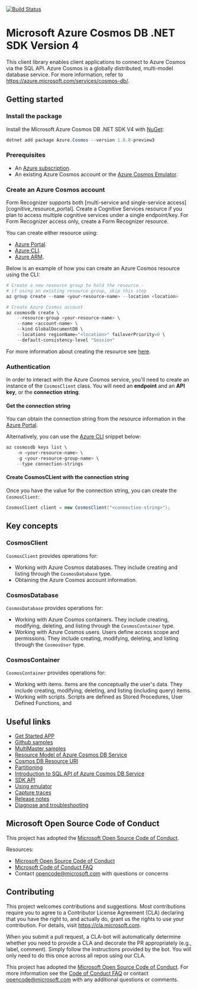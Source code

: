 [![Build Status](https://cosmos-db-sdk-public.visualstudio.com/cosmos-db-sdk-public/_apis/build/status/azure-cosmos-dotnet-official-v4?branchName=master)](https://cosmos-db-sdk-public.visualstudio.com/cosmos-db-sdk-public/_build/latest?definitionId=53&branchName=v4)

# Microsoft Azure Cosmos DB .NET SDK Version 4

This client library enables client applications to connect to Azure Cosmos via the SQL API. Azure Cosmos is a globally distributed, multi-model database service. For more information, refer to https://azure.microsoft.com/services/cosmos-db/.

## Getting started

### Install the package

Install the Microsoft Azure Cosmos DB .NET SDK V4 with [NuGet][nuget_package]:

```PowerShell
dotnet add package Azure.Cosmos --version 1.0.0-preview3
```

### Prerequisites

* An [Azure subscription][azure_sub].
* An existing Azure Cosmos account or the [Azure Cosmos Emulator][cosmos_emulator].

### Create an Azure Cosmos account

Form Recognizer supports both [multi-service and single-service access][cognitive_resource_portal]. Create a Cognitive Services resource if you plan to access multiple cognitive services under a single endpoint/key. For Form Recognizer access only, create a Form Recognizer resource.

You can create either resource using:

* [Azure Portal][cosmos_resource_portal].
* [Azure CLI][cosmos_resource_cli].
* [Azure ARM][cosmos_resource_arm].

Below is an example of how you can create an Azure Cosmos resource using the CLI:

```PowerShell
# Create a new resource group to hold the resource -
# if using an existing resource group, skip this step
az group create --name <your-resource-name> --location <location>
```

```PowerShell
# Create Azure Cosmos account
az cosmosdb create \
    --resource-group <your-resource-name> \
    --name <account-name> \
    --kind GlobalDocumentDB \
    --locations regionName="<location>" failoverPriority=0 \
    --default-consistency-level "Session"
```

For more information about creating the resource see [here][cosmos_resource_cli].

### Authentication

In order to interact with the Azure Cosmos service, you'll need to create an instance of the `CosmosClient` class. You will need an **endpoint** and an **API key**, or the **connection string**.

#### Get the connection string

You can obtain the connection string from the resource information in the [Azure Portal][azure_portal].

Alternatively, you can use the [Azure CLI][azure_cli] snippet below:

```PowerShell
az cosmosdb keys list \
    -n <your-resource-name> \
    -g <your-resource-group-name> \
    --type connection-strings
```

#### Create CosmosCLient with the connection string

Once you have the value for the connection string, you can create the `CosmosClient`:

```csharp
CosmosClient client = new CosmosClient("<connection-string>");
```

## Key concepts

### CosmosClient

`CosmosClient` provides operations for:

* Working with Azure Cosmos databases. They include creating and listing through the `CosmosDatabase` type.
* Obtaining the Azure Cosmos account information.

### CosmosDatabase

`CosmosDatabase` provides operations for:

* Working with Azure Cosmos containers. They include creating, modifying, deleting, and listing through the `CosmosContainer` type.
* Working with Azure Cosmos users. Users define access scope and permissions. They include creating, modifying, deleting, and listing through the `CosmosUser` type.

### CosmosContainer

`CosmosContainer` provides operations for:

* Working with items. Items are the conceptually the user's data. They include creating, modifying, deleting, and listing (including query) items.
* Working with scripts. Scripts are defined as Stored Procedures, User Defined Functions, and  

## Useful links

- [Get Started APP](https://docs.microsoft.com/azure/cosmos-db/sql-api-get-started)
- [Github samples](https://github.com/Azure/azure-cosmos-dotnet-v3/tree/master/Microsoft.Azure.Cosmos.Samples/CodeSamples)
- [MultiMaster samples](https://github.com/markjbrown/azure-cosmosdb-dotnet/tree/master/samples/MultiMaster)
- [Resource Model of Azure Cosmos DB Service](https://docs.microsoft.com/azure/cosmos-db/sql-api-resources)
- [Cosmos DB Resource URI](https://docs.microsoft.com/rest/api/documentdb/documentdb-resource-uri-syntax-for-rest)
- [Partitioning](https://docs.microsoft.com/azure/cosmos-db/partition-data)
- [Introduction to SQL API of Azure Cosmos DB Service](https://docs.microsoft.com/azure/cosmos-db/sql-api-sql-query)
- [SDK API](https://docs.microsoft.com/dotnet/api/microsoft.azure.cosmos?view=azure-dotnet)
- [Using emulator](https://github.com/Azure/azure-documentdb-dotnet/blob/master/docs/documentdb-nosql-local-emulator.md)
- [Capture traces](https://github.com/Azure/azure-documentdb-dotnet/blob/master/docs/documentdb-sdk_capture_etl.md)
- [Release notes](https://github.com/Azure/azure-cosmos-dotnet-v3/blob/master/changelog.md)
- [Diagnose and troubleshooting](https://docs.microsoft.com/azure/cosmos-db/troubleshoot-dot-net-sdk)

## Microsoft Open Source Code of Conduct
This project has adopted the [Microsoft Open Source Code of Conduct](https://opensource.microsoft.com/codeofconduct/).

Resources:

- [Microsoft Open Source Code of Conduct](https://opensource.microsoft.com/codeofconduct/)
- [Microsoft Code of Conduct FAQ](https://opensource.microsoft.com/codeofconduct/faq/)
- Contact [opencode@microsoft.com](mailto:opencode@microsoft.com) with questions or concerns


## Contributing

This project welcomes contributions and suggestions.  Most contributions require you to agree to a
Contributor License Agreement (CLA) declaring that you have the right to, and actually do, grant us
the rights to use your contribution. For details, visit https://cla.microsoft.com.

When you submit a pull request, a CLA-bot will automatically determine whether you need to provide
a CLA and decorate the PR appropriately (e.g., label, comment). Simply follow the instructions
provided by the bot. You will only need to do this once across all repos using our CLA.

This project has adopted the [Microsoft Open Source Code of Conduct](https://opensource.microsoft.com/codeofconduct/).
For more information see the [Code of Conduct FAQ](https://opensource.microsoft.com/codeofconduct/faq/) or
contact [opencode@microsoft.com](mailto:opencode@microsoft.com) with any additional questions or comments.

<!-- LINKS -->
[nuget_package]: https://www.nuget.org/packages/Azure.Cosmos
[cosmos_emulator]: https://docs.microsoft.com/azure/cosmos-db/local-emulator
[cosmos_resource_portal]: https://docs.microsoft.com/azure/cosmos-db/create-cosmosdb-resources-portal
[cosmos_resource_cli]: https://docs.microsoft.com/azure/cosmos-db/scripts/cli/sql/create
[cosmos_resource_arm]: https://docs.microsoft.com/azure/cosmos-db/quick-create-template

[azure_cli]: https://docs.microsoft.com/cli/azure
[azure_sub]: https://azure.microsoft.com/free/
[azure_portal]: https://portal.azure.com